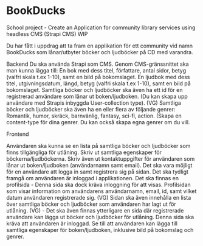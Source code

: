 # BookDucks
School project - Create an Application for community library services using headless CMS (Strapi CMS) WIP

Du har fått i uppdrag att ta fram en applikation för ett community vid namn BookDucks som lånar/utbyter böcker och ljudböcker på CD med varandra.

Backend
Du ska använda Strapi som CMS.
Genom CMS-gränssnittet ska man kunna lägga till:
En bok med dess titel, författare, antal sidor, betyg (valfri skala t.ex 1-10), samt en bild på bokomslaget.
En ljudbok med dess titel, utgivningsdatum, längd, betyg (valfri skala t.ex 1-10), samt en bild på bokomslaget.
Samtliga böcker och ljudböcker ska även ha ett id för en registrerad användare som lånar ut boken/ljudboken. (Du kan skapa upp användare med Strapis inbyggda User-collection type).
(VG) Samtliga böcker och ljudböcker ska även ha en eller flera av följande genrer: Romantik, humor, skräck, barnvänlig, fantasy, sci-fi, action. (Skapa en content-type för dina genrer. Du kan också skapa egna genrer om du vill.

Frontend

Användaren ska kunna se en lista på samtliga böcker och ljudböcker som finns tillgängliga för utlåning. Skriv ut samtliga egenskaper för böckerna/ljudböckerna. Skriv även ut kontaktuppgifter för användaren som lånar ut boken/ljudboken (användarnamn samt email).
Det ska vara möjligt för en användare att logga in samt registrera sig på sidan.
Det ska tydligt framgå om användaren är inloggad i applikationen.
Det ska finnas en profilsida - Denna sida ska dock kräva inloggning för att visas.
Profilsidan som visar information om användarens användarnamn, email, id, samt vilket datum användaren registrerade sig. (VG) Sidan ska även innehålla en lista över samtliga böcker och ljudböcker som användaren har lagt ut för utlåning.
(VG) - Det ska även finnas ytterligare en sida där registrerade användare kan lägga ut böcker och ljudböcker för utlåning. Denna sida ska kräva att användaren är inloggad. Se till att användaren kan lägga till samtliga egenskaper för boken/ljudboken, inklusive bild på bokomslag och genrer. 

